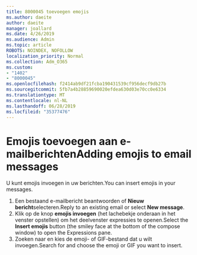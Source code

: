 ```yaml
---
title: 8000045 toevoegen emojis
ms.author: daeite
author: daeite
manager: joallard
ms.date: 4/26/2019
ms.audience: Admin
ms.topic: article
ROBOTS: NOINDEX, NOFOLLOW
localization_priority: Normal
ms.collection: Adm_O365
ms.custom:
- "1402"
- "8000045"
ms.openlocfilehash: f2414ab9df21fcba190431539cf956decf9db27b
ms.sourcegitcommit: 5fb7a4b28859690020efdea630d03e70cc0e6334
ms.translationtype: MT
ms.contentlocale: nl-NL
ms.lasthandoff: 06/28/2019
ms.locfileid: "35377476"
---
```

# <a name="adding-emojis-to-email-messages"></a><span data-ttu-id="0788e-102">Emojis toevoegen aan e-mailberichten</span><span class="sxs-lookup"><span data-stu-id="0788e-102">Adding emojis to email messages</span></span>

<span data-ttu-id="0788e-103">U kunt emojis invoegen in uw berichten.</span><span class="sxs-lookup"><span data-stu-id="0788e-103">You can insert emojis in your messages.</span></span>

1. <span data-ttu-id="0788e-104">Een bestaand e-mailbericht beantwoorden of **Nieuw bericht**selecteren.</span><span class="sxs-lookup"><span data-stu-id="0788e-104">Reply to an existing email or select **New message**.</span></span>
1. <span data-ttu-id="0788e-105">Klik op de knop **emojis invoegen** (het lachebekje onderaan in het venster opstellen) om het deelvenster expressies te openen.</span><span class="sxs-lookup"><span data-stu-id="0788e-105">Select the **Insert emojis** button (the smiley face at the bottom of the compose window) to open the Expressions pane.</span></span>
1. <span data-ttu-id="0788e-106">Zoeken naar en kies de emoji- of GIF-bestand dat u wilt invoegen.</span><span class="sxs-lookup"><span data-stu-id="0788e-106">Search for and choose the emoji or GIF you want to insert.</span></span>